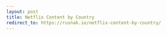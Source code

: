 ```yaml
---
layout: post
title: Netflix Content by Country
redirect_to: https://rusnak.io/netflix-content-by-country/
---
```

